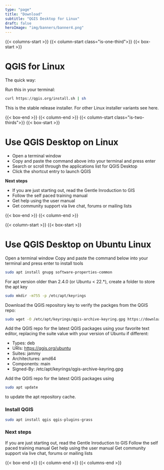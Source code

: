 ```yaml
---
type: "page"
title: "Download"
subtitle: "QGIS Desktop for Linux"
draft: false
heroImage: "img/banners/banner4.png"
---
```


{{< columns-start >}}
{{< column-start class="is-one-third">}}
{{< box-start >}}
# QGIS for Linux

The quick way:

Run this in your terminal:

```bash
curl https://qgis.org/install.sh | sh
```

This is the stable release installer. For other Linux installer variants see here.

{{< box-end >}}
{{< column-end >}}
{{< column-start class="is-two-thirds">}}
{{< box-start >}}

# Use QGIS Desktop on Linux

- Open a terminal window
- Copy and paste the command above into your terminal and press enter
- Search or scroll through the applications list for QGIS Desktop
- Click the shortcut entry to launch QGIS

**Next steps**

- If you are just starting out, read the Gentle Inroduction to GIS
- Follow the self paced training manual
- Get help using the user manual 
- Get community support via live chat, forums or mailing lists


{{< box-end >}}
{{< column-end >}}

{{< column-start >}}
{{< box-start >}}

# Use QGIS Desktop on Ubuntu Linux

Open a terminal window
Copy and paste the command below into your terminal and press enter to install tools

```bash
sudo apt install gnupg software-properties-common
```

For apt version older than 2.4.0 (or Ubuntu < 22.*), create a folder to store the apt key

```bash
sudo mkdir -m755 -p /etc/apt/keyrings
```

Download the QGIS repository key to verify the packges from the QGIS repo:

```bash
sudo wget -O /etc/apt/keyrings/qgis-archive-keyring.gpg https://download.qgis.org/downloads/qgis-archive-keyring.gpg
```

Add the QGIS repo for the latest QGIS packages using your favorite text editor, replacing the suite value with your version of Ubuntu if different:

* Types: deb
* URIs: https://qgis.org/ubuntu
* Suites: jammy
* Architectures: amd64
* Components: main
* Signed-By: /etc/apt/keyrings/qgis-archive-keyring.gpg

Add the QGIS repo for the latest QGIS packages using 

```bash
sudo apt update
```

to update the apt repository cache.

### Install QGIS

```bash
sudo apt install qgis qgis-plugins-grass
```

### Next steps
 
If you are just starting out, read the Gentle Inroduction to GIS
Follow the self paced training manual
Get help using the user manual 
Get community support via live chat, forums or mailing lists

{{< box-end >}}
{{< column-end >}}
{{< columns-end >}}